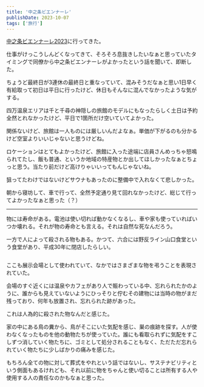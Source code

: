 ```yaml
---
title: '中之条ビエンナーレ'
publishDate: 2023-10-07
tags: ['旅行']
---
```


[中之条ビエンナーレ2023](https://nakanojo-biennale.com/2023/)に行ってきた。

仕事がけっこうしんどくなってきて、そろそろ息抜きしたいなぁと思っていたタイミングで同僚から中之条ビエンナーレがよかったという話を聞いて、即断した。

ちょうど最終日が3連休の最終日と重なっていて、混みそうだなぁと思い1日早く有給取って初日は平日に行ったけど、休日もそんなに混んでなかったような気がする。

四万温泉エリアは千と千尋の神隠しの旅館のモデルにもなったらしく土日は予約全然とれなかったけど、平日で1箇所だけ空いていてよかった。

関係ないけど、旅館は一人ものには厳しいんだよなぁ。単価が下がるのも分かるけど空室よりいいじゃないと思うけどね。

ロケーションはとてもよかったけど、旅館に入った途端に店員さんめっちゃ怒鳴られてたし、飯も普通、というか地域の特産物とか出してほしかったなぁとちょっと思う。当たり前だけど高けりゃいいってもんじゃないね。

狙ってたわけではないけどサウナもあったのに整備中で入れなくて悲しかった。

朝から寝坊して、車で行って、全然予定通り見て回れなかったけど、総じて行ってよかったなぁと思った（？）

---

物には寿命がある。電池は使い切れば動かなくなるし、車や家も使っていればいつか壊れる。それが物の寿命とも言える。それは自然な死なんだろう。

一方で人によって殺される物もある。かつて、六合には野反ライン山口食堂という食堂があり、平成30年に閉店したらしい。

<div class="img"><img src="/blog/images/57/01.jpg" alt=""></div>

ここも展示会場として使われていて、なかではさまざまな物を弔うことを表現されていた。

会場のすぐ近くには温泉やカフェがあり人で賑わっている中、忘れられたかのように、誰からも見えていないようにひっそりと佇むその建物には当時の物がまだ残っており、何年も放置され、忘れられた跡があった。

これは人為的に殺された物なんだと感じた。

家の中にある鳥の糞から、鳥がそこにいた気配を感じ、巣の痕跡を探す。人が使わなくなったものを他の動物たちが使っていた。誰にも看取られずに気配をすこしずつ消していく物たちに、ゴミとして処分されることもなく、ただただ忘れられていく物たちに少しばかりの痛みを感じた。

もちろん全ての物に対して葬式をやれという話ではないし、サステナビリティという側面もあるけれども、それ以前に物をちゃんと使い切ることは所有する人や使用する人の責任なのかもなぁと思った。
